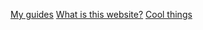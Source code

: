 [My guides](/docs/pages/myguides.md)
[What is this website?](/docs/pages/what.md)
[Cool things](/docs/pages/coolthings.md)
